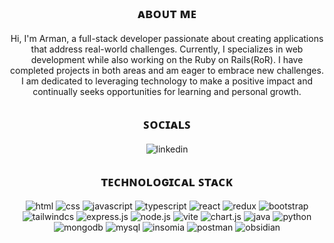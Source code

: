 <h2 align="center">ᴀʙᴏᴜᴛ ᴍᴇ</h2>
<p align="center">Hi, I'm Arman, a full-stack developer passionate about creating applications that address real-world challenges. Currently, I specializes in web development while also working on the Ruby on Rails(RoR). I have completed projects in both areas and am eager to embrace new challenges. I am dedicated to leveraging technology to make a positive impact and continually seeks opportunities for learning and personal growth.</p>

<h2 align="center">ꜱᴏᴄɪᴀʟꜱ</h2>
<p align="center"> 
  <img href="https://www.linkedin.com/in/reacharman/" alt="linkedin" src="https://img.shields.io/badge/linkedin-%230077B5.svg?style=for-the-badge&logo=linkedin&logoColor=white" />
</p>

<h2 align="center">ᴛᴇᴄʜɴᴏʟᴏɢɪᴄᴀʟ ꜱᴛᴀᴄᴋ</h2>
<p align="center">
  <img alt="html" src="https://img.shields.io/badge/html5-%23E34F26.svg?style=for-the-badge&logo=html5&logoColor=white" />
  <img alt="css" src="https://img.shields.io/badge/css3-%231572B6.svg?style=for-the-badge&logo=css3&logoColor=white" />
  <img alt="javascript" src="https://img.shields.io/badge/javascript-%23323330.svg?style=for-the-badge&logo=javascript&logoColor=%23F7DF1E" />
  <img alt="typescript" src="https://img.shields.io/badge/typescript-%23007ACC.svg?style=for-the-badge&logo=typescript&logoColor=white" />
  <img alt="react" src="https://img.shields.io/badge/react-%2320232a.svg?style=for-the-badge&logo=react&logoColor=%2361DAFB" />
  <img alt="redux" src="https://img.shields.io/badge/redux-%23593d88.svg?style=for-the-badge&logo=redux&logoColor=white" />
  <img alt="bootstrap" src="https://img.shields.io/badge/bootstrap-%238511FA.svg?style=for-the-badge&logo=bootstrap&logoColor=white" />
  <img alt="tailwindcs" src="https://img.shields.io/badge/tailwindcss-%2338B2AC.svg?style=for-the-badge&logo=tailwind-css&logoColor=white" />
  <img alt="express.js" src="https://img.shields.io/badge/express.js-%23404d59.svg?style=for-the-badge&logo=express&logoColor=%2361DAFB" />
  <img alt="node.js" src="https://img.shields.io/badge/node.js-6DA55F?style=for-the-badge&logo=node.js&logoColor=white" />
  <img alt="vite" src="https://img.shields.io/badge/vite-%23646CFF.svg?style=for-the-badge&logo=vite&logoColor=white" />
  <img alt="chart.js" src="https://img.shields.io/badge/chart.js-F5788D.svg?style=for-the-badge&logo=chart.js&logoColor=white" />
<!--   <img alt="flutter" src="" /> -->
<!--   <img alt="swift" src="https://img.shields.io/badge/swift-F54A2A?style=for-the-badge&logo=swift&logoColor=white" /> -->
<!--   <img alt="kotlin" src="https://img.shields.io/badge/kotlin-%237F52FF.svg?style=for-the-badge&logo=kotlin&logoColor=white" /> -->
<!--   <img alt="c++" src="" /> -->
<!--   <img alt="c#" src="" /> -->
  <img alt="java" src="https://img.shields.io/badge/java-%23ED8B00.svg?style=for-the-badge&logo=openjdk&logoColor=white" />
  <img alt="python" src="https://img.shields.io/badge/python-3670A0?style=for-the-badge&logo=python&logoColor=ffdd54" />
<!--   <img alt="ruby" src="https://img.shields.io/badge/ruby-%23CC342D.svg?style=for-the-badge&logo=ruby&logoColor=white" /> -->
<!--   <img alt="rust" src="https://img.shields.io/badge/rust-%23000000.svg?style=for-the-badge&logo=rust&logoColor=white" /> -->
<!--   <img alt="scala" src="" /> -->
<!--   <img alt="golang" src="" /> -->
  <img alt="mongodb" src="https://img.shields.io/badge/MongoDB-%234ea94b.svg?style=for-the-badge&logo=mongodb&logoColor=white" />
  <img alt="mysql" src="https://img.shields.io/badge/mysql-4479A1.svg?style=for-the-badge&logo=mysql&logoColor=white" />
<!--   <img alt="firebase" src="" /> -->
<!--   <img alt="git" src="" />
  <img alt="figma" src="" /> -->
  <img alt="insomia" src="https://img.shields.io/badge/Insomnia-black?style=for-the-badge&logo=insomnia&logoColor=5849BE" />
  <img alt="postman" src="https://img.shields.io/badge/Postman-FF6C37?style=for-the-badge&logo=postman&logoColor=white" />
  <img alt="obsidian" src="https://img.shields.io/badge/Obsidian-%23483699.svg?style=for-the-badge&logo=obsidian&logoColor=white" />
<!--   <img alt="netify" src="" /> -->
</p>
